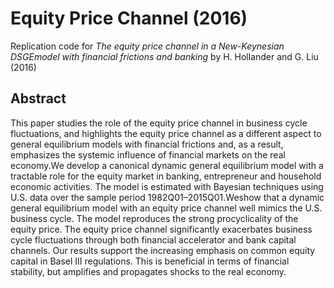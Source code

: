 # Equity Price Channel (2016)
Replication code for *The equity price channel in a New-Keynesian DSGEmodel with financial frictions and banking* by H. Hollander and G. Liu (2016)

## Abstract

This paper studies the role of the equity price channel in business cycle fluctuations, and highlights the equity price channel as a different aspect to general equilibrium models with financial frictions and, as a result, emphasizes the systemic influence of financial markets on the real economy.We develop a canonical dynamic general equilibrium model with a tractable role for the equity market in banking, entrepreneur and household economic activities. The model is estimated with Bayesian techniques using U.S. data over the sample period 1982Q01–2015Q01.Weshow that a dynamic general equilibrium model with an equity price channel well mimics the U.S. business cycle. The model reproduces the strong procyclicality of the equity price. The equity price channel significantly exacerbates business cycle fluctuations through both financial accelerator and bank capital channels. Our results support the increasing emphasis on common equity capital in Basel III regulations. This is beneficial in terms of financial stability, but amplifies and propagates shocks to the real economy.
